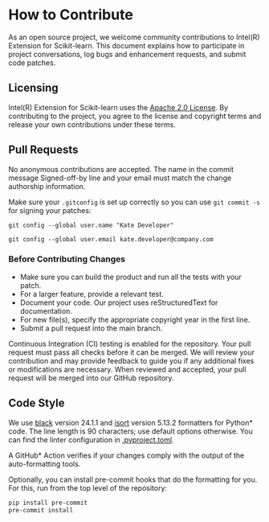 <!--
******************************************************************************
* Copyright 2022 Intel Corporation
*
* Licensed under the Apache License, Version 2.0 (the "License");
* you may not use this file except in compliance with the License.
* You may obtain a copy of the License at
*
*     http://www.apache.org/licenses/LICENSE-2.0
*
* Unless required by applicable law or agreed to in writing, software
* distributed under the License is distributed on an "AS IS" BASIS,
* WITHOUT WARRANTIES OR CONDITIONS OF ANY KIND, either express or implied.
* See the License for the specific language governing permissions and
* limitations under the License.
*******************************************************************************/-->

# How to Contribute

As an open source project, we welcome community contributions to Intel(R) Extension for Scikit-learn. 
This document explains how to participate in project conversations, log bugs and enhancement requests, and submit code patches.

## Licensing 

Intel(R) Extension for Scikit-learn uses the [Apache 2.0 License](https://github.com/intel/scikit-learn-intelex/blob/main/LICENSE). 
By contributing to the project, you agree to the license and copyright terms and release your own contributions under these terms. 

## Pull Requests 

No anonymous contributions are accepted. The name in the commit message Signed-off-by line and your email must match the change authorship information. 

Make sure your ``.gitconfig`` is set up correctly so you can use `git commit -s` for signing your patches: 

`git config --global user.name "Kate Developer"`

`git config --global user.email kate.developer@company.com`
 
### Before Contributing Changes

* Make sure you can build the product and run all the tests with your patch. 
* For a larger feature, provide a relevant test. 
* Document your code. Our project uses reStructuredText for documentation.  
* For new file(s), specify the appropriate copyright year in the first line. 
* Submit a pull request into the main branch. 

Continuous Integration (CI) testing is enabled for the repository. Your pull request must pass all checks before it can be merged. We will review your contribution and may provide feedback to guide you if any additional fixes or modifications are necessary. When reviewed and accepted, your pull request will be merged into our GitHub repository. 

## Code Style

We use [black](https://black.readthedocs.io/en/stable/) version 24.1.1 and [isort](https://pycqa.github.io/isort/) version 5.13.2 formatters for Python* code. The line length is 90 characters; use default options otherwise. You can find the linter configuration in [.pyproject.toml](https://github.com/intel/scikit-learn-intelex/blob/main/pyproject.toml).

A GitHub* Action verifies if your changes comply with the output of the auto-formatting tools.

Optionally, you can install pre-commit hooks that do the formatting for you. For this, run from the top level of the repository:

```bash
pip install pre-commit
pre-commit install
```
